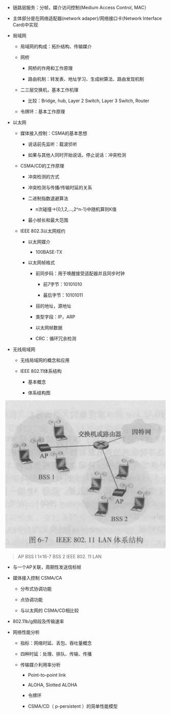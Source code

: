 -   链路层服务：分帧，媒介访问控制(Medium Access Control, MAC）

-   主体部分是在网络适配器(network adaper)/网络接口卡(Network Interface
    Card)中实现

-   局域网

    -   局域网的构成：拓扑结构、传输媒介

    -   网桥

        -   网桥的作用和工作原理

        -   路由机制：转发表、地址学习、生成树算法、路由发现机制

    -   二三层交换机，基本工作机理

        -   比较：Bridge, hub, Layer 2 Switch, Layer 3 Switch, Router

    -   令牌环：基本工作原理

-   以太网

    -   媒体接入控制：CSMA的基本思想

        -   说话前先监听：载波侦听

        -   如果与其他人同时开始说话，停止说话：冲突检测

    -   CSMA/CD的工作原理

        -   冲突检测的方式

        -   冲突检测与传播/传输时延的关系

        -   二进制指数退避算法

            -   n次碰撞→{0,1,2,…,2\^n-1}中随机算则K值

        -   最小帧长和最大范围

    -   IEEE 802.3以太网规约

        -   以太网媒介

            -   100BASE-TX

        -   以太网帧格式

            -   前同步码：用于唤醒接受适配器并且同步时钟

                -   前7字节：10101010

                -   最后字节：10101011

            -   目的地址，源地址

            -   类型字段：IP，ARP

            -   以太网帧数据

            -   CRC：循环冗余检测

-   无线局域网

    -   无线局域网的概念和应用

    -   IEEE 802.11体系结构

        -   基本概念

        -   体系结构图

![](media/a3c1d3cbda6f794cb8af867557d87ebc.png)

>   AP BSS I 1±16-7 BSS 2 IEEE 802. 11 LAN

-   与一个AP关联，周期性发送信标帧

-   媒体接入控制 CSMA/CA

    -   分布式协调功能

    -   点协调功能

    -   与以太网的 CSMA/CD相比较

-   802.11b/g频段及传输速率

-   网络性能分析

    -   指标：网络时延、丢包、吞吐量概念

    -   四种时延：处理、排队、传输、传播

    -   传输媒介利用率分析

        -   Point-to-point link

        -   ALOHA, Slotted ALOHA

        -   令牌环

        -   CSMA/CD（ p-persistent ）的简单性能模型
